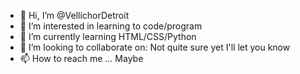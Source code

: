 - 👋 Hi, I’m @VellichorDetroit
- 👀 I’m interested in learning to code/program
- 🌱 I’m currently learning HTML/CSS/Python
- 💞️ I’m looking to collaborate on: Not quite sure yet I'll let you know
- 📫 How to reach me ... Maybe

<!---
VellichorDetroit/VellichorDetroit is a ✨ special ✨ repository because its `README.md` (this file) appears on your GitHub profile.
You can click the Preview link to take a look at your changes.
--->
